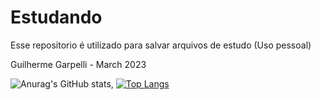 # Estudando

Esse repositorio é utilizado para salvar arquivos de estudo (Uso pessoal)

Guilherme Garpelli - March 2023

![Anurag's GitHub stats](https://github-readme-stats.vercel.app/api?username=ggarpelli&show_icons=true&theme=dark),
[![Top Langs](https://github-readme-stats.vercel.app/api/top-langs/?username=ggarpelli&layout=compact)](https://github.com/anuraghazra/github-readme-stats)
